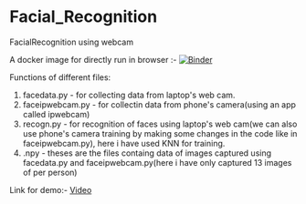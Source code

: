 # Facial_Recognition
FacialRecognition using webcam

A docker image for directly run in browser :- [![Binder](https://mybinder.org/badge.svg)](https://mybinder.org/v2/gh/adityak2920/Facial_Recognition/master)

Functions of different files:
   1. facedata.py - for collecting data from laptop's web cam.
   2. faceipwebcam.py - for collectin data from phone's camera(using an app called ipwebcam)
   3. recogn.py - for recognition of faces using laptop's web cam(we can also use phone's camera training by making some 
                   changes in the code like in faceipwebcam.py), here i have used KNN for training.
   4. .npy - theses are the files containg data of images captured using facedata.py and faceipwebcam.py(here i have only 
             captured 13 images of per person)
             
Link for demo:-  [Video](https://drive.google.com/open?id=1So876Leh-Q9adzxb9-ZEe-Qvk7xjYHwq)
